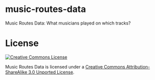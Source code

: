 music-routes-data
=================

Music Routes Data: What musicians played on which tracks?

License
=======

<a rel="license" href="http://creativecommons.org/licenses/by-sa/3.0/deed.en_US"><img alt="Creative Commons License" style="border-width:0" src="http://i.creativecommons.org/l/by-sa/3.0/88x31.png" /></a>

Music Routes Data is licensed under a [Creative Commons Attribution-ShareAlike 3.0 Unported License](http://creativecommons.org/licenses/by-sa/3.0/deed.en_US).
